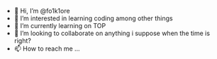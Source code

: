 - 👋 Hi, I’m @fo1k1ore
- 👀 I’m interested in learning coding among other things
- 🌱 I’m currently learning on TOP
- 💞️ I’m looking to collaborate on anything i suppose when the time is right?
- 📫 How to reach me ...

<!---
fo1k1ore/fo1k1ore is a ✨ special ✨ repository because its `README.md` (this file) appears on your GitHub profile.
You can click the Preview link to take a look at your changes.
--->
